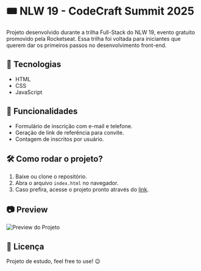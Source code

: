 # 🎟️ NLW 19 - CodeCraft Summit 2025

Projeto desenvolvido durante a trilha Full-Stack do NLW 19, evento gratuito promovido pela Rocketseat. Essa trilha foi voltada para iniciantes que querem dar os primeiros passos no desenvolvimento front-end.

## 🚀 Tecnologias
- HTML
- CSS
- JavaScript

## 📌 Funcionalidades
- Formulário de inscrição com e-mail e telefone.
- Geração de link de referência para convite.
- Contagem de inscritos por usuário.

## 🛠 Como rodar o projeto?
1. Baixe ou clone o repositório.
2. Abra o arquivo `index.html` no navegador.
3. Caso prefira, acesse o projeto pronto através do [link](https://lucas-319.github.io/NLW-19-CodeCraft-Summit-Full-Stack-Trail-/).

## 📷 Preview
![Preview do Projeto](https://github.com/Lucas-319/NLW-19-CodeCraft-Summit-Full-Stack-Trail-/blob/38757c5ebd02587a4f60dd7be574adf864d0fd6f/assets/preview-project.png)

                      

## 📄 Licença
Projeto de estudo, feel free to use! 😉

